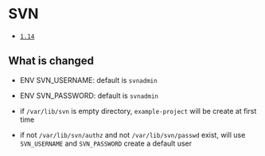# SVN

* [`1.14`](https://github.com/kuituoshi/docker/blob/master/tomcat/1.14/Dockerfile)


## What is changed

* ENV SVN_USERNAME: default is `svnadmin`
* ENV SVN_PASSWORD: default is `svnadmin`

* if `/var/lib/svn` is empty directory, `example-project` will be create at first time
* if not  `/var/lib/svn/authz` and not `/var/lib/svn/passwd` exist, will use `SVN_USERNAME` and `SVN_PASSWORD` create a default user